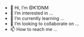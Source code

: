 - 👋 Hi, I’m @K1DNM
- 👀 I’m interested in ...
- 🌱 I’m currently learning ...
- 💞️ I’m looking to collaborate on ...
- 📫 How to reach me ...

<!---
K1DNM/K1DNM is a ✨ special ✨ repository because its `README.md` (this file) appears on your GitHub profile.
You can click the Preview link to take a look at your changes.
--->
